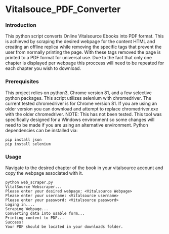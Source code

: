 # Vitalsouce_PDF_Converter

### Introduction
This python script converts Online Vitalsource Ebooks into PDF format. This is achieved by scraping the desired webpage for the content HTML and creating an offline replica while removing the specific tags that prevent the user from normally printing the page. With these tags removed the page is printed to a PDF format for universal use. Due to the fact that only one chapter is displayed per webpage this proccess will need to be repeated for each chapter you wish to download.

### Prerequisites 
This project relies on python3, Chrome version 81, and a few selective python packages. This script utilizes selenium with chromedriver. The current tested chromedriver is for Chrome version 81. If you are using an older version you can download and attempt to replace chromedriver.exe with the older chromedriver. NOTE: This has not been tested. This tool was specifically designed for a Windows environment so some changes will need to be made if you are using an alternative environment. Python dependencies can be installed  via:
```
pip install json
pip install selenium
```
### Usage
Navigate to the desired chapter of the book in your vitalsource account and copy the webpage associated with it.
```
python web_scraper.py
VitalSource Webscraper...
Please enter your desired webpage: <Vitalsource Webpage>
Please enter your username: <Vitalsource username>
Please enter your password: <Vitalsource password>
Loging in....
Scraping Webpage...
Converting data into usable form...
Printing content to PDF...
Success!
Your PDF should be located in your downloads folder.
```

